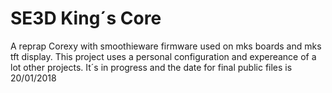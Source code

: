 # SE3D King´s Core
A reprap Corexy with smoothieware firmware used on mks boards and mks tft display. This project uses a personal configuration and expereance of a lot other projects. 
It´s in progress and the date for final public files is 20/01/2018
